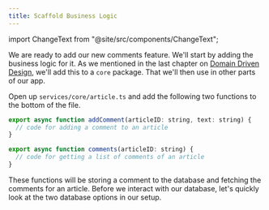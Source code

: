 ```yaml
---
title: Scaffold Business Logic
---
```


import ChangeText from "@site/src/components/ChangeText";

We are ready to add our new comments feature. We'll start by adding the business logic for it. As we mentioned in the last chapter on [Domain Driven Design](domain-driven-design.md), we'll add this to a `core` package. That we'll then use in other parts of our app.

<ChangeText>

Open up `services/core/article.ts` and add the following two functions to the bottom of the file.

</ChangeText>

```js
export async function addComment(articleID: string, text: string) {
  // code for adding a comment to an article
}

export async function comments(articleID: string) {
  // code for getting a list of comments of an article
}
```

These functions will be storing a comment to the database and fetching the comments for an article. Before we interact with our database, let's quickly look at the two database options in our setup.
